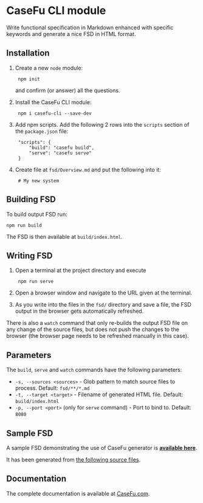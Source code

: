 # CaseFu CLI module

Write functional specification in Markdown enhanced with specific keywords
and generate a nice FSD in HTML format.

## Installation

1. Create a new `node` module:

		npm init

	and confirm (or answer) all the questions.

2. Install the CaseFu CLI module:

		npm i casefu-cli --save-dev

3. Add npm scripts. Add the following 2 rows into the `scripts` section of the `package.json` file:

		"scripts": {
			"build": "casefu build",
			"serve": "casefu serve"
		}

4. Create file at `fsd/Overview.md` and put the following into it:

		# My new system

## Building FSD

To build output FSD run:

	npm run build

The FSD is then available at `build/index.html`.

## Writing FSD

1. Open a terminal at the project directory and execute

		npm run serve

2. Open a browser window and navigate to the URL given at the terminal.

3. As you write into the files in the `fsd/` directory
	and save a file, the FSD output in the browser gets automatically refreshed.

There is also a `watch` command that only re-builds the output FSD file
on any change of the source files, but does not push the changes to the browser
(the browser page needs to be refreshed manually in this case).

## Parameters

The `build`, `serve` and `watch` commands have the following parameters:

- `-s, --sources <sources>` -
	Glob pattern to match source files to process. Default: `fsd/**/*.md`
- `-t, --target <target>` -
	Filename of generated HTML file. Default: `build/index.html`
- `-p, --port <port>` (only for `serve` command) -
	Port to bind to. Default: `8080`

## Sample FSD

A sample FSD demonstrating the use of CaseFu generator is
[**available here**](https://htmlpreview.github.io/?https://github.com/ivos/functional-specification-sample/blob/master/build/index.html#__home).

It has been generated from [the following source files](https://github.com/ivos/functional-specification-sample).

## Documentation

The complete documentation is available at [CaseFu.com](https://casefu.com/).
